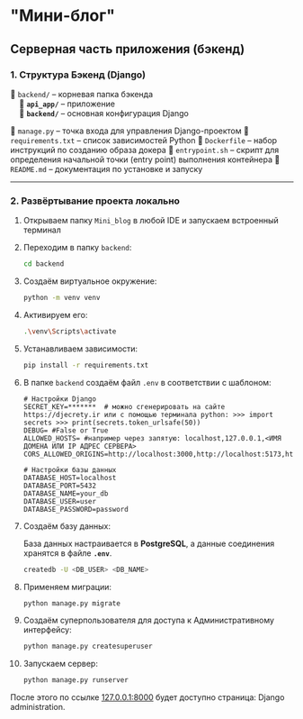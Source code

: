 # **"Мини-блог"**

## **Серверная часть приложения (бэкенд)**

### **1. Структура Бэкенд (Django)**

📁 `backend/` – корневая папка бэкенда  
&nbsp;&nbsp;&nbsp;&nbsp;📁 **`api_app/`** – приложение  
&nbsp;&nbsp;&nbsp;&nbsp;📁 **`backend/`** – основная конфигурация Django  

📄 `manage.py` – точка входа для управления Django-проектом
📄 `requirements.txt` – список зависимостей Python
📄 `Dockerfile` – набор инструкций по созданию образа докера
📄 `entrypoint.sh` – скрипт для определения начальной точки (entry point) выполнения контейнера
📄 `README.md` – документация по установке и запуску  

---

### **2. Развёртывание проекта локально**

1. Открываем папку `Mini_blog` в любой IDE и запускаем встроенный терминал

2. Переходим в папку `backend`:

   ```bash
   cd backend
   ```

3. Создаём виртуальное окружение:

   ```bash
   python -m venv venv
   ```

4. Активируем его:

   ```bash
   .\venv\Scripts\activate
   ```

5. Устанавливаем зависимости:

   ```bash
   pip install -r requirements.txt
   ```

6. В папке `backend` создаём файл `.env` в соответствии с шаблоном:

      ```plaintext
      # Настройки Django
      SECRET_KEY=*******  # можно сгенерировать на сайте https://djecrety.ir или с помощью терминала python: >>> import secrets >>> print(secrets.token_urlsafe(50))
      DEBUG= #False or True
      ALLOWED_HOSTS= #например через запятую: localhost,127.0.0.1,<ИМЯ ДОМЕНА ИЛИ IP АДРЕС СЕРВЕРА>
      CORS_ALLOWED_ORIGINS=http://localhost:3000,http://localhost:5173,http://localhost:4173

      # Настройки базы данных
      DATABASE_HOST=localhost
      DATABASE_PORT=5432
      DATABASE_NAME=your_db
      DATABASE_USER=user
      DATABASE_PASSWORD=password
      ```

7. Создаём базу данных:

   База данных настраивается в **PostgreSQL**, а данные соединения хранятся в файле **`.env`**.

   ```bash
   createdb -U <DB_USER> <DB_NAME>
   ```

8. Применяем миграции:

   ```bash
   python manage.py migrate
   ```

9. Создаём суперпользователя для доступа к Административному интерфейсу:

   ```bash
   python manage.py createsuperuser
   ```

10. Запускаем сервер:

    ```bash
    python manage.py runserver
    ```

После этого по ссылке [127.0.0.1:8000](http://127.0.0.1:8000/admin/) будет доступно страница: Django administration.
